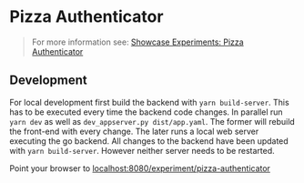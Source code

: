 # Pizza Authenticator
> For more information see: [Showcase Experiments: Pizza Authenticator](https://showcase.withgoogle.com/experiment-detail/pizza-authenticator)

## Development
For local development first build the backend with `yarn build-server`. This has to be executed
every time the backend code changes. In parallel run `yarn dev` as well as
`dev_appserver.py dist/app.yaml`. The former will rebuild the front-end with every change. The
later runs a local web server executing the go backend.
All changes to the backend have been updated with `yarn build-server`. However neither server needs
to be restarted.

Point your browser to [localhost:8080/experiment/pizza-authenticator](localhost:8080/experiment/pizza-authenticator)
